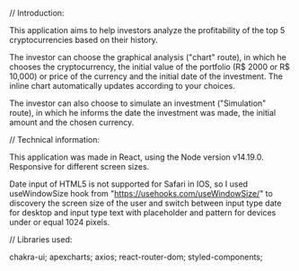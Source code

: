 // Introduction:

This application aims to help investors analyze the profitability of the top 5 cryptocurrencies based on their history.

The investor can choose the graphical analysis ("chart" route), in which he chooses the cryptocurrency, the initial value of the portfolio (R$ 2000 or R$ 10,000) or price of the currency and the initial date of the investment. The inline chart automatically updates according to your choices.

The investor can also choose to simulate an investment ("Simulation" route), in which he informs the date the investment was made, the initial amount and the chosen currency.

// Technical information:

This application was made in React, using the Node version v14.19.0.
Responsive for different screen sizes.

Date input of HTML5 is not supported for Safari in IOS, so I used useWindowSize hook from "https://usehooks.com/useWindowSize/" to discovery the screen size of the user and switch between input type date for desktop and input type text with placeholder and pattern for devices under or equal 1024 pixels.

// Libraries used:

chakra-ui;
apexcharts;
axios;
react-router-dom;
styled-components;
